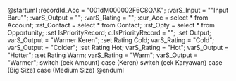 @startuml
:recordId_Acc = "001dM000002F6C8QAK";
:varS_Input = ""Input Baru"";
:varS_Output = "";
:varS_Rating = "";
:cur_Acc = select * from Account;
:rst_Contact = select * from Contact;
:rst_Opty = select * from Opportunity;
:set IsPriorityRecord;
    c.IsPriorityRecord = "";
:set Output;
    varS_Output = "Warmer Keren";
:set Rating Cold;
    varS_Rating = "Cold";
    varS_Output = "Colder";
:set Rating Hot;
    varS_Rating = "Hot";
    varS_Output = "Hotter";
:set Rating Warm;
    varS_Rating = "Warm";
    varS_Output = "Warmer";
switch (cek Amount)
    case (Keren)
switch (cek Karyawan)
    case (Big Size)
    case (Medium Size)
@enduml